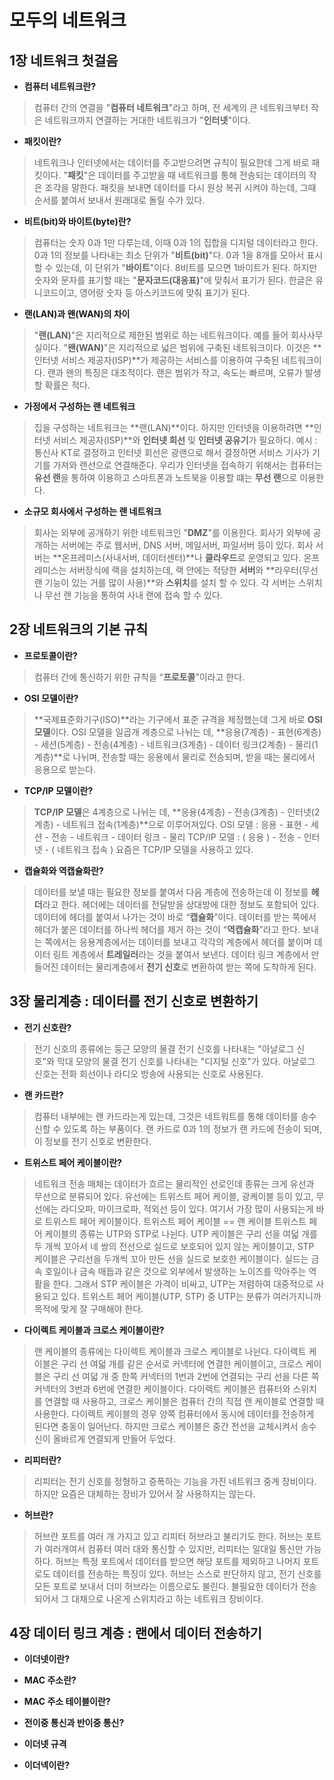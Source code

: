 # 모두의 네트워크

## **1장 네트워크 첫걸음**

* **컴퓨터 네트워크란?**
> 컴퓨터 간의 연결을 "**컴퓨터 네트워크**"라고 하며, 전 세계의 큰 네트워크부터 작은 네트워크까지 연결하는 거대한 네트워크가 "**인터넷**"이다.

* **패킷이란?**
> 네트워크나 인터넷에서는 데이터를 주고받으려면 규칙이 필요한데 그게 바로 패킷이다.
> "**패킷**"은 데이터를 주고받을 때 네트워크를 통해 전송되는 데이터의 작은 조각을 말한다.
> 패킷을 보내면 데이터를 다시 원상 복귀 시켜야 하는데, 그때 순서를 붙여서 보내서 원래대로 돌릴 수가 있다.

* **비트(bit)와 바이트(byte)란?**
> 컴퓨터는 숫자 0과 1만 다루는데, 이때 0과 1의 집합을 디지털 데이터라고 한다.
> 0과 1의 정보를 나타내는 최소 단위가 "**비트(bit)**"다.
> 0과 1을 8개를 모아서 표시 할 수 있는데, 이 단위가 "**바이트**"이다. 8비트를 모으면 1바이트가 된다.
> 하지만 숫자와 문자를 표기할 때는 "**문자코드(대응표)**"에 맞춰서 표기가 된다. 한글은 유니코드이고, 영어랑 숫자 등 아스키코드에 맞춰 표기가 된다.

* **랜(LAN)과 왠(WAN)의 차이**
> "**랜(LAN)**"은 지리적으로 제한된 범위로 하는 네트워크이다. 예를 들어 회사사무실이다.
> "**왠(WAN)**"은 지리적으로 넓은 범위에 구축된 네트워크이다. 이것은 **인터넷 서비스 제공자(ISP)**가 제공하는 서비스를 이용하여 구축된 네트워크이다.
> 랜과 왠의 특징은 대조적이다. 랜은 범위가 작고, 속도는 빠르며, 오류가 발생할 확률은 적다. 

* **가정에서 구성하는 랜 네트워크**
> 집을 구성하는 네트워크는 **랜(LAN)**이다. 하지만 인터넷을 이용하려면 **인터넷 서비스 제공자(ISP)**와 **인터넷 회선** 및 **인터넷 공유기**가 필요하다.
> 예시 : 통신사 KT로 결정하고 인터넷 회선은 광랜으로 해서 결정하면 서비스 기사가 기기를 가져와 랜선으로 연결해준다.
> 우리가 인터넷을 접속하기 위해서는 컴퓨터는 **유선 랜**을 통하여 이용하고 스마트폰과 노트북을 이용할 떄는 **무선 랜**으로 이용한다. 

* **소규모 회사에서 구성하는 랜 네트워크**
> 회사는 외부에 공개하기 위한 네트워크인 "**DMZ**"를 이용한다. 회사가 외부에 공개하는 서버에는 주로 웹서버, DNS 서버, 메일서버, 파일서버 등이 있다.
> 회사 서버는 **온프레미스(사내서버, 데이터센터)**나 **클라우드**로 운영되고 있다. 온프레미스는 서버장식에 랙을 설치하는데, 랙 안에는 적당한 **서버**와 **라우터(무선 랜 기능이 있는 거를 많이 사용)**와 **스위치**를 설치 할 수 있다.
> 각 서버는 스위치나 무선 랜 기능을 통하여 사내 랜에 접속 할 수 있다.



## **2장 네트워크의 기본 규칙**

* **프로토콜이란?**
> 컴퓨터 간에 통신하기 위한 규칙을 “**프로토콜**”이라고 한다.

* **OSI 모델이란?**
> **국제표준화기구(ISO)**라는 기구에서 표준 규격을 제정했는데 그게 바로 **OSI 모델**이다.
> OSI 모델을 일곱개 계층으로 나뉘는 데, **응용(7계층) - 표현(6계층) - 세션(5계층) - 전송(4계층) - 네트워크(3계층) - 데이터 링크(2계층) - 물리(1계층)**로 나뉘며, 전송할 때는 응용에서 물리로 전송되며, 받을 때는 물리에서 응용으로 받는다.

* **TCP/IP 모델이란?**
> **TCP/IP 모델**은 4계층으로 나뉘는 데, **응용(4계층) - 전송(3계층) - 인터넷(2계층) - 네트워크 접속(1계층)**으로 이루어져있다.
> OSI 모델      :  응용 - 표현 - 세션 - 전송 - 네트워크 - 데이터 링크 - 물리
> TCP/IP 모델   : (          응용         ) - 전송 -   인터넷  - (   네트워크 접속   )
> 요즘은 TCP/IP 모델을 사용하고 있다.

* **캡슐화와 역캡슐화란?**
> 데이터를 보낼 때는 필요한 정보를 붙여서 다음 계층에 전송하는데 이 정보를 **헤더**라고 한다. 헤더에는 데이터를 전달받을 상대방에 대한 정보도 포함되어 있다. 데이터에 헤더를 붙여서 나가는 것이 바로 “**캡슐화**”이다.
> 데이터를 받는 쪽에서 헤더가 붙은 데이터를 하나씩 헤더를 제거 하는 것이 “**역캡슐화**”라고 한다.
> 보내는 쪽에서는 응용계층에서는 데이터를 보내고 각각의 계층에서 헤더를 붙이며 데이터 링트 계층에서 **트레일러**라는 것을 붙여서 보낸다.
> 데이터 링크 계층에서 만들어진 데이터는 물리계층에서 **전기 신호**로 변환하여 받는 쪽에 도착하게 된다.



## **3장 물리계층 : 데이터를 전기 신호로 변환하기**

* **전기 신호란?**
> 전기 신호의 종류에는 둥근 모양의 물결 전기 신호를 나타내는 "아날로그 신호"와 막대 모양의 물결 전기 신호를 나타내는 "디지털 신호"가 있다. 아날로그 신호는 전화 회선이나 라디오 방송에 사용되는 신호로 사용된다.

* **랜 카드란?**
> 컴퓨터 내부에는 랜 카드라는게 있는데, 그것은 네트워트를 통해 데이터를 송수신할 수 있도록 하는 부품이다. 랜 카드로 0과 1의 정보가 랜 카드에 전송이 되며, 이 정보를 전기 신호로 변환한다.

* **트위스트 페어 케이블이란?**
> 네트워크 전송 매체는 데이터가 흐르는 물리적인 선로인데 종류는 크게 유선과 무선으로 분류되어 있다. 유선에는 트위스트 페어 케이블, 광케이블 등이 있고, 무선에는 라디오파, 마이크로파, 적외선 등이 있다. 여기서 가장 많이 사용되는게 바로 트위스트 페어 케이블이다.
> 트위스트 페어 케이블 == 랜 케이블
> 트위스트 페어 케이블의 종류는 UTP와 STP로 나뉜다.
> UTP 케이블은 구리 선을 여덟 개를 두 개씩 꼬아서 네 쌍의 전선으로 실드로 보호되어 있지 않는 케이블이고, STP 케이블은 구리선을 두개씩 꼬아 만든 선을 실드로 보호한 케이블이다. 실드는 금속 호일이나 금속 매듭과 같은 것으로 외부에서 발생하는 노이즈를 막아주는 역활을 한다. 그래서 STP 케이블은 가격이 비싸고, UTP는 저렴하여 대중적으로 사용되고 있다.
> 트위스트 페어 케이블(UTP, STP) 중 UTP는 분류가 여러가지니까 목적에 맞게 잘 구매해야 한다.

* **다이렉트 케이블과 크로스 케이블이란?**
> 랜 케이블의 종류에는 다이렉트 케이블과 크로스 케이블로 나뉜다.
> 다이렉트 케이블은 구리 선 여덟 개를 같은 순서로 커넥터에 연결한 케이블이고, 크로스 케이블은 구리 선 여덟 개 중 한쪽 커넥터의 1번과 2번에 연결되는 구리 선을 다른 쪽 커넥터의 3번과 6번에 연결한 케이블이다.
> 다이렉트 케이블은 컴퓨터와 스위치를 연결할 때 사용하고, 크로스 케이블은 컴퓨터 간의 직접 랜 케이블로 연결할 때 사용한다.
> 다이렉트 케이블의 경우 양쪽 컴퓨터에서 동시에 데이터를 전송하게 된다면 충동이 일어난다. 하지만 크로스 케이블은 중간 전선을 교체시켜서 송수신이 올바르게 연결되게 만들어 두었다.

* **리피터란?**
> 리피터는 전기 신호를 정형하고 증폭하는 기능을 가진 네트워크 중계 장비이다. 하지만 요즘은 대체하는 장비가 있어서 잘 사용하지는 않는다.

* **허브란?**
> 허브란 포트를 여러 개 가지고 있고 리피터 허브라고 불리기도 한다. 허브는 포트가 여러개여서 컴퓨터 여러 대와 통신할 수 있지만, 리피터는 일대일 통신만 가능하다. 
> 허브는 특정 포트에서 데이터를 받으면 해당 포트를 제외하고 나머지 포트로도 데이터를 전송하는 특징이 있다.
> 허브는 스스로 판단하지 않고, 전기 신호를 모든 포트로 보내서 더미 허브라는 이름으로도 불린다.
> 불필요한 데이터가 전송되어서 그 대채으로 나온게 스위치라고 하는 네트워크 장비이다. 



## **4장 데이터 링크 계층 : 랜에서 데이터 전송하기**

* **이더넷이란?**
> 

* **MAC 주소란?**
>

* **MAC 주소 테이블이란?**
>

* **전이중 통신과 반이중 통신?**
>

* **이더넷 규격**
>

* **이더넥이란?**
>
